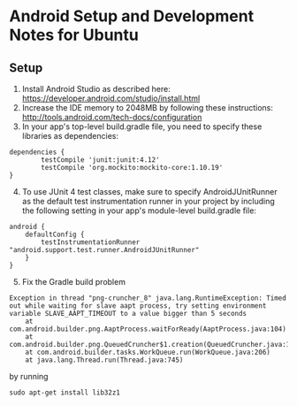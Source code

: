 # Android Setup and Development Notes for Ubuntu

## Setup

1. Install Android Studio as described here: https://developer.android.com/studio/install.html
2. Increase the IDE memory to 2048MB by following these instructions: http://tools.android.com/tech-docs/configuration
3. In your app's top-level build.gradle file, you need to specify these libraries as dependencies:
```
dependencies {
        testCompile 'junit:junit:4.12'
        testCompile 'org.mockito:mockito-core:1.10.19'
}
```
4. To use JUnit 4 test classes, make sure to specify AndroidJUnitRunner as the default test instrumentation runner in your project by including the following setting in your app's module-level build.gradle file:
```
android {
    defaultConfig {
        testInstrumentationRunner "android.support.test.runner.AndroidJUnitRunner"
    }
}
```
5. Fix the Gradle build problem 
```
Exception in thread "png-cruncher_8" java.lang.RuntimeException: Timed out while waiting for slave aapt process, try setting environment variable SLAVE_AAPT_TIMEOUT to a value bigger than 5 seconds
    at com.android.builder.png.AaptProcess.waitForReady(AaptProcess.java:104)
    at com.android.builder.png.QueuedCruncher$1.creation(QueuedCruncher.java:107)
    at com.android.builder.tasks.WorkQueue.run(WorkQueue.java:206)
    at java.lang.Thread.run(Thread.java:745)
```
by running
```
sudo apt-get install lib32z1
```



